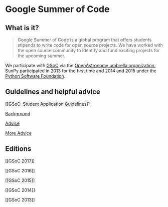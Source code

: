 # Google Summer of Code
## What is it?
> Google Summer of Code is a global program that offers students stipends to write code for open source projects.
> We have worked with the open source community to identify and fund exciting projects for the upcoming summer.

We participate with [GSoC](http://summerofcode.withgoogle.com/) via the [OpenAstronomy umbrella organization.](http://openastronomy.org/gsoc/)
SunPy participated in 2013 for the first time and 2014 and 2015 under the [Python Software Foundation](https://wiki.python.org/moin/SummerOfCode/).

## Guidelines and helpful advice

[[GSoC: Student Application Guidelines]]

[Background](http://openastronomy.org/gsoc/background.html)

[Advice](https://wiki.python.org/moin/SummerOfCode/)

[More Advice](https://google.github.io/gsocguides/student/)

## Editions

[[GSoC 2017]]

[[GSoC 2016]]

[[GSoC 2015]]

[[GSoC 2014]]

[[GSoC 2013]]
